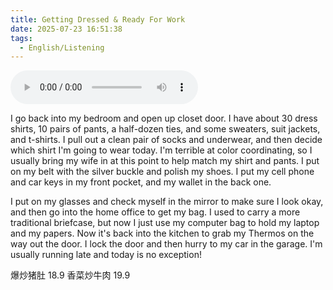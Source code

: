 ```yaml
---
title: Getting Dressed & Ready For Work
date: 2025-07-23 16:51:38
tags:
  - English/Listening
---
```

<audio controls src="https://cx-onedrive.pages.dev/api/raw?path=/Polyglot/ESLPod/005-getting-dressed-%26-ready-for-work.mp3"></audio>

I go back into my bedroom and open up closet door. I have about 30 dress shirts, 10 pairs of pants, a half-dozen ties, and some sweaters, suit jackets, and t-shirts. I pull out a clean pair of socks and underwear, and then decide which shirt I'm going to wear today. I'm terrible at color coordinating, so I usually bring my wife in at this point to help match my shirt and pants. I put on my belt with the silver buckle and polish my shoes. I put my cell phone and car keys in my front pocket, and my wallet in the back one.

I put on my glasses and check myself in the mirror to make sure I look okay, and then go into the home office to get my bag. I used to carry a more traditional briefcase, but now I just use my computer bag to hold my laptop and my papers. Now it's back into the kitchen to grab my Thermos on the way out the door. I lock the door and then hurry to my car in the garage. I'm usually running late and today is no exception!


爆炒猪肚 18.9
香菜炒牛肉 19.9